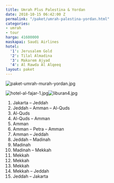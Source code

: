 ```yaml
---
title: Umrah Plus Palestina & Yordan
date: 2018-10-15 06:42:00 Z
permalink: "/paket/umrah-palestina-yordan.html"
categories:
- umrah
- tour
harga: 41600000
maskapai: Saudi Airlines
hotel:
  '1': Jerusalem Gold
  '2': Tilal Almadina
  '3': Makarem Ajyad
  '4': Al Rawda Al Alqeeq
layout: paket
---
```


![paket-umrah-murah-yordan.jpg](/uploads/paket-umrah-murah-yordan.jpg)

![hotel-al-fajar-1.jpg](/uploads/hotel-al-fajar-1.jpg)![liburan4.jpg](/uploads/liburan4.jpg)

1. Jakarta – Jeddah
2. Jeddah – Amman – Al-Quds
3. Al-Quds
4. Al-Quds – Amman
5. Amman
6. Amman – Petra – Amman
7. Amman – Jeddah
8. Jeddah – Madinah
9. Madinah
10. Madinah – Mekkah
11. Mekkah
12. Mekkah
13. Mekkah
14. Mekkah – Jeddah
15. Jeddah – Jakarta